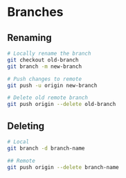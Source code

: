 # Branches

## Renaming

```bash
# Locally rename the branch
git checkout old-branch
git branch -m new-branch

# Push changes to remote
git push -u origin new-branch

# Delete old remote branch
git push origin --delete old-branch
```

## Deleting

```bash
# Local
git branch -d branch-name

## Remote
git push origin --delete branch-name
```